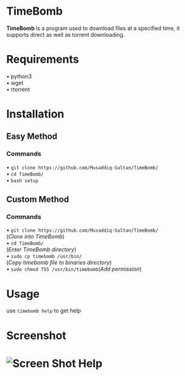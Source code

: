 # TimeBomb
<b>TimeBomb</b> is a program used to download files at a specified time, it supports direct as well as torrent downloading.

<h1>Requirements</h1>
<p>
• python3<br>
• wget<br>
• rtorrent
</p>

<h1>Installation</h1>
<h2>Easy Method</h2>
<h3>Commands</h3>
<p>
• <code>git clone https://github.com/Musaddiq-Sultan/TimeBomb/</code><br>
• <code>cd TimeBomb/</code><br>
• <code>bash setup</code>
</p>

<h2>Custom Method</h2>
<h3>Commands</h3>
<p>
• <code>git clone https://github.com/Musaddiq-Sultan/TimeBomb/</code><br>(<i>Clone into TimeBomb</i>)<br>
• <code>cd TimeBomb/</code><br>(<i>Enter TimeBomb directory</i>)<br>
• <code>sudo cp timebomb /usr/bin/</code><br>(<i>Copy timebomb file to binaries directory</i>)<br>
• <code>sudo chmod 755 /usr/bin/timebomb</code>(<i>Add permission</i>)<br>
</p>

<h1>Usage</h1>
<p>
use <code>timebomb help</code> to get help
</p>

<h1>Screenshot<h1>
<img src="https://i.postimg.cc/R0yLHWYL/image-2022-09-13-215408714.png" alt="Screen Shot Help">
